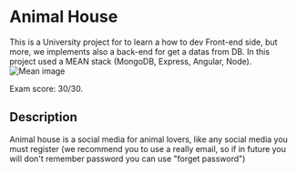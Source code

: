 # Animal House
This is a University project for to learn a how to dev Front-end side, but more, we implements also a back-end for get a datas from DB.
In this project used a MEAN stack (MongoDB, Express, Angular, Node).
![Mean image](https://ahex.co/wp-content/uploads/2022/06/MeanStack.png)

Exam score: 30/30.

## Description
Animal house is a social media for animal lovers, like any social media you must register (we recommend you to use a really email, so if in future you will don't remember password you can use "forget password")
